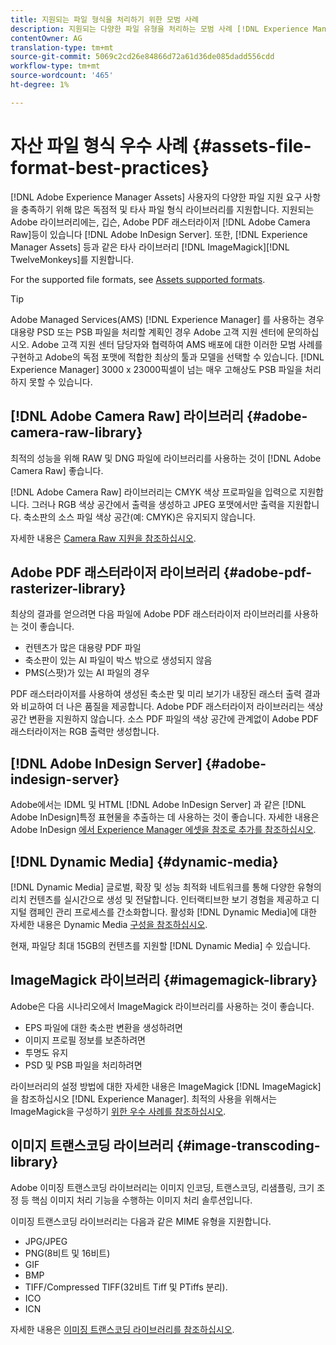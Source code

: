 ```yaml
---
title: 지원되는 파일 형식을 처리하기 위한 모범 사례
description: 지원되는 다양한 파일 유형을 처리하는 모범 사례 [!DNL Experience Manager Assets]
contentOwner: AG
translation-type: tm+mt
source-git-commit: 5069c2cd26e84866d72a61d36de085dadd556cdd
workflow-type: tm+mt
source-wordcount: '465'
ht-degree: 1%

---
```



# 자산 파일 형식 우수 사례 {#assets-file-format-best-practices}

[!DNL Adobe Experience Manager Assets] 사용자의 다양한 파일 지원 요구 사항을 충족하기 위해 많은 독점적 및 타사 파일 형식 라이브러리를 지원합니다. 지원되는 Adobe 라이브러리에는, 깁슨, Adobe PDF 래스터라이저 [!DNL Adobe Camera Raw]등이 있습니다 [!DNL Adobe InDesign Server]. 또한, [!DNL Experience Manager Assets] 등과 같은 타사 라이브러리 [!DNL ImageMagick][!DNL TwelveMonkeys]를 지원합니다.

For the supported file formats, see [Assets supported formats](/help/assets/assets-formats.md).

>[!TIP]
>
>Adobe Managed Services(AMS) [!DNL Experience Manager] 를 사용하는 경우 대용량 PSD 또는 PSB 파일을 처리할 계획인 경우 Adobe 고객 지원 센터에 문의하십시오. Adobe 고객 지원 센터 담당자와 협력하여 AMS 배포에 대한 이러한 모범 사례를 구현하고 Adobe의 독점 포맷에 적합한 최상의 툴과 모델을 선택할 수 있습니다. [!DNL Experience Manager] 3000 x 23000픽셀이 넘는 매우 고해상도 PSB 파일을 처리하지 못할 수 있습니다.

## [!DNL Adobe Camera Raw] 라이브러리 {#adobe-camera-raw-library}

최적의 성능을 위해 RAW 및 DNG 파일에 라이브러리를 사용하는 것이 [!DNL Adobe Camera Raw] 좋습니다.

[!DNL Adobe Camera Raw] 라이브러리는 CMYK 색상 프로파일을 입력으로 지원합니다. 그러나 RGB 색상 공간에서 출력을 생성하고 JPEG 포맷에서만 출력을 지원합니다. 축소판의 소스 파일 색상 공간(예: CMYK)은 유지되지 않습니다.

자세한 내용은 [Camera Raw 지원을 참조하십시오](/help/assets/camera-raw.md).

## Adobe PDF 래스터라이저 라이브러리 {#adobe-pdf-rasterizer-library}

최상의 결과를 얻으려면 다음 파일에 Adobe PDF 래스터라이저 라이브러리를 사용하는 것이 좋습니다.

* 컨텐츠가 많은 대용량 PDF 파일
* 축소판이 있는 AI 파일이 박스 밖으로 생성되지 않음
* PMS(스팟)가 있는 AI 파일의 경우

PDF 래스터라이저를 사용하여 생성된 축소판 및 미리 보기가 내장된 래스터 출력 결과와 비교하여 더 나은 품질을 제공합니다. Adobe PDF 래스터라이저 라이브러리는 색상 공간 변환을 지원하지 않습니다. 소스 PDF 파일의 색상 공간에 관계없이 Adobe PDF 래스터라이저는 RGB 출력만 생성합니다.

## [!DNL Adobe InDesign Server] {#adobe-indesign-server}

Adobe에서는 IDML 및 HTML [!DNL Adobe InDesign Server] 과 같은 [!DNL Adobe InDesign]특정 표현물을 추출하는 데 사용하는 것이 좋습니다. 자세한 내용은 Adobe InDesign [에서 Experience Manager 에셋을 참조로 추가를 참조하십시오](/help/assets/managing-linked-subassets.md#refai).

## [!DNL Dynamic Media] {#dynamic-media}

[!DNL Dynamic Media] 글로벌, 확장 및 성능 최적화 네트워크를 통해 다양한 유형의 리치 컨텐츠를 실시간으로 생성 및 전달합니다. 인터랙티브한 보기 경험을 제공하고 디지털 캠페인 관리 프로세스를 간소화합니다. 활성화 [!DNL Dynamic Media]에 대한 자세한 내용은 Dynamic Media [구성을 참조하십시오](/help/assets/config-dynamic.md).

현재, 파일당 최대 15GB의 컨텐츠를 지원할 [!DNL Dynamic Media] 수 있습니다.

## ImageMagick 라이브러리 {#imagemagick-library}

Adobe은 다음 시나리오에서 ImageMagick 라이브러리를 사용하는 것이 좋습니다.

* EPS 파일에 대한 축소판 변환을 생성하려면
* 이미지 프로필 정보를 보존하려면
* 투명도 유지
* PSD 및 PSB 파일을 처리하려면

라이브러리의 설정 방법에 대한 자세한 내용은 ImageMagick [!DNL ImageMagick] 을 참조하십시오 [!DNL Experience Manager][](/help/assets/media-handlers.md#an-example-using-imagemagick). 최적의 사용을 위해서는 ImageMagick을 구성하기 [위한 우수 사례를 참조하십시오](/help/assets/best-practices-for-imagemagick.md).

## 이미지 트랜스코딩 라이브러리 {#image-transcoding-library}

Adobe 이미징 트랜스코딩 라이브러리는 이미지 인코딩, 트랜스코딩, 리샘플링, 크기 조정 등 핵심 이미지 처리 기능을 수행하는 이미지 처리 솔루션입니다.

이미징 트랜스코딩 라이브러리는 다음과 같은 MIME 유형을 지원합니다.

* JPG/JPEG
* PNG(8비트 및 16비트)
* GIF
* BMP
* TIFF/Compressed TIFF(32비트 Tiff 및 PTiffs 분리).
* ICO
* ICN

자세한 내용은 [이미징 트랜스코딩 라이브러리를 참조하십시오](/help/assets/imaging-transcoding-library.md).
